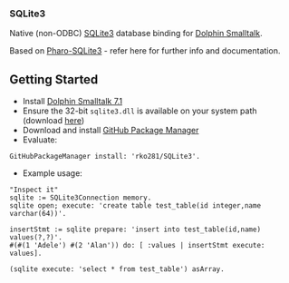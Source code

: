 ### SQLite3
Native (non-ODBC) [SQLite3](https://www.sqlite.org) database binding for [Dolphin Smalltalk](https://github.com/dolphinsmalltalk).

Based on [Pharo-SQLite3](https://github.com/pharo-rdbms/Pharo-SQLite3) - refer here for further info and documentation.

## Getting Started
* Install [Dolphin Smalltalk 7.1](https://github.com/dolphinsmalltalk/Dolphin)
* Ensure the 32-bit `sqlite3.dll` is available on your system path (download [here](https://www.sqlite.org/download.html))
* Download and install [GitHub Package Manager](https://github.com/rko281/GitHub)
* Evaluate:
```smalltalk
GitHubPackageManager install: 'rko281/SQLite3'.
```
* Example usage:
```smalltalk
"Inspect it"
sqlite := SQLite3Connection memory.
sqlite open; execute: 'create table test_table(id integer,name varchar(64))'.

insertStmt := sqlite prepare: 'insert into test_table(id,name) values(?,?)'.
#(#(1 'Adele') #(2 'Alan')) do: [ :values | insertStmt execute: values].

(sqlite execute: 'select * from test_table') asArray.
```
